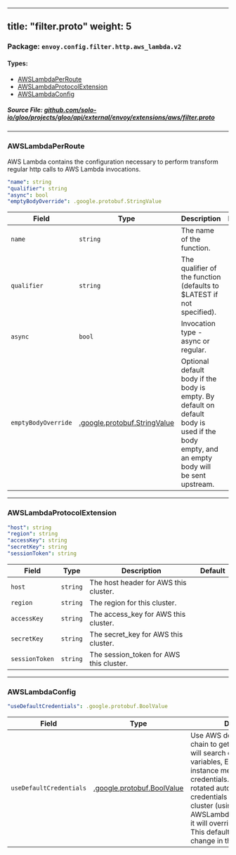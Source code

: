 
---
title: "filter.proto"
weight: 5
---

<!-- Code generated by solo-kit. DO NOT EDIT. -->


### Package: `envoy.config.filter.http.aws_lambda.v2` 
#### Types:


- [AWSLambdaPerRoute](#awslambdaperroute)
- [AWSLambdaProtocolExtension](#awslambdaprotocolextension)
- [AWSLambdaConfig](#awslambdaconfig)
  



##### Source File: [github.com/solo-io/gloo/projects/gloo/api/external/envoy/extensions/aws/filter.proto](https://github.com/solo-io/gloo/blob/master/projects/gloo/api/external/envoy/extensions/aws/filter.proto)





---
### AWSLambdaPerRoute

 
AWS Lambda contains the configuration necessary to perform transform regular
http calls to AWS Lambda invocations.

```yaml
"name": string
"qualifier": string
"async": bool
"emptyBodyOverride": .google.protobuf.StringValue

```

| Field | Type | Description | Default |
| ----- | ---- | ----------- |----------- | 
| `name` | `string` | The name of the function. |  |
| `qualifier` | `string` | The qualifier of the function (defaults to $LATEST if not specified). |  |
| `async` | `bool` | Invocation type - async or regular. |  |
| `emptyBodyOverride` | [.google.protobuf.StringValue](https://developers.google.com/protocol-buffers/docs/reference/csharp/class/google/protobuf/well-known-types/string-value) | Optional default body if the body is empty. By default on default body is used if the body empty, and an empty body will be sent upstream. |  |




---
### AWSLambdaProtocolExtension



```yaml
"host": string
"region": string
"accessKey": string
"secretKey": string
"sessionToken": string

```

| Field | Type | Description | Default |
| ----- | ---- | ----------- |----------- | 
| `host` | `string` | The host header for AWS this cluster. |  |
| `region` | `string` | The region for this cluster. |  |
| `accessKey` | `string` | The access_key for AWS this cluster. |  |
| `secretKey` | `string` | The secret_key for AWS this cluster. |  |
| `sessionToken` | `string` | The session_token for AWS this cluster. |  |




---
### AWSLambdaConfig



```yaml
"useDefaultCredentials": .google.protobuf.BoolValue

```

| Field | Type | Description | Default |
| ----- | ---- | ----------- |----------- | 
| `useDefaultCredentials` | [.google.protobuf.BoolValue](https://developers.google.com/protocol-buffers/docs/reference/csharp/class/google/protobuf/well-known-types/bool-value) | Use AWS default credentials chain to get credentials. This will search environment variables, ECS metadata and instance metadata to get the credentials. credentials will be rotated automatically. If credentials are provided on the cluster (using the AWSLambdaProtocolExtension), it will override these credentials. This defaults to false, but may change in the future to true. |  |





<!-- Start of HubSpot Embed Code -->
<script type="text/javascript" id="hs-script-loader" async defer src="//js.hs-scripts.com/5130874.js"></script>
<!-- End of HubSpot Embed Code -->
